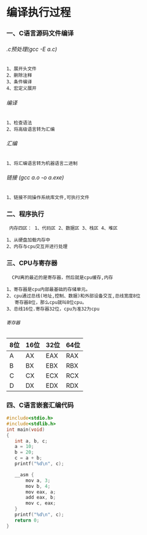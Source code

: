 # 编译执行过程

### 一、C语言源码文件编译

###### .c预处理(gcc -E a.c)
  
    1、展开头文件
    2、删除注释
    3、条件编译
    4、宏定义展开
    
###### 编译
    1、检查语法
    2、将高级语言转为汇编
   
###### 汇编
    1、将汇编语言转为机器语言二进制

###### 链接 (gcc a.o -o a.exe)
    1、链接不同操作系统库文件,可执行文件
    
    
 ### 二、程序执行
     内存四区： 1、代码区 2、数据区 3、栈区 4、堆区
     
    1、从硬盘加载内存中
    2、内存与cpu交互并进行处理
    
### 三、CPU与寄存器

      CPU离的最近的是寄存器，然后就是cpu缓存,内存
      
    1、寄存器是cpu内部最基础的存储单元。
    2、cpu通过总线(地址,控制、数据)和外部设备交互,总线宽度8位
       寄存器8位，那么cpu就叫8位cpu。
    3、总线16位.寄存器32位，cpu为准32为cpu
    
###### `寄存器`

|8位|16位|32位|64位|
|-|-|-|-|
|A|AX|EAX|RAX|
|B|BX|EBX|RBX|
|C|CX|ECX|RCX|
|D|DX|EDX|RDX|
    
 ### 四、C语言嵌套汇编代码
 ```.c
 #include<stdio.h>
#include<stdlib.h>
int main(void)
{
	int a, b, c;
	a = 10;
	b = 20;
	c = a + b;
	printf("%d\n", c);

	__asm {
		mov a, 3;
		mov b, 4;
		mov eax, a;
		add eax, b;
		mov c, eax;
	}
	printf("%d\n", c);
	return 0;
}
 ```

